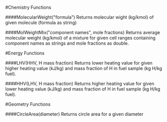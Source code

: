 #Chemistry Functions

####MolecularWeight("formula")
  Returns molecular wight (kg/kmol) of given molecule (formula as string)
  
####MolWeightMix("component names", mole fractions)
Returns average molecular weight (kg/kmol) of a mixture for given cell ranges containing component names as strings and mole fractions as double.

#Energy Functions

####LHV(HHV, H mass fraction)
Returns lower heating value for given higher heating value (kJ/kg) and mass fraction of H in fuel sample (kg H/kg fuel).

####HHV(LHV, H mass fraction)
Returns higher heating value for given lower heating value (kJ/kg) and mass fraction of H in fuel sample (kg H/kg fuel).
  
#Geometry Functions

####CircleArea(diameter)
Returns circle area for a given diameter

